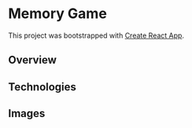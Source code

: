 # Memory Game

This project was bootstrapped with [Create React App](https://github.com/facebook/create-react-app).

## Overview


## Technologies

## Images